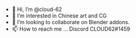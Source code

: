 - 👋 Hi, I’m @cloud-62
- 👀 I’m interested in Chinese art and CG
- 💞️ I’m looking to collaborate on Blender addons.
- 📫 How to reach me ... Discord CLOUD62#1459

<!---
cloud-62/cloud-62 is a ✨ special ✨ repository because its `README.md` (this file) appears on your GitHub profile.
You can click the Preview link to take a look at your changes.
--->
